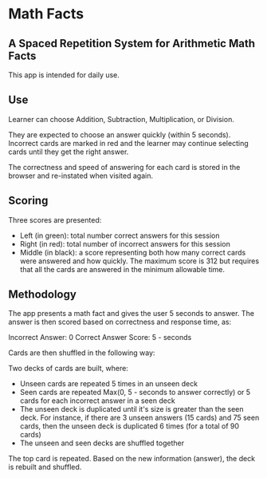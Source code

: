 # Math Facts

## A Spaced Repetition System for Arithmetic Math Facts

This app is intended for daily use.

## Use

Learner can choose Addition, Subtraction, Multiplication, or Division.

They are expected to choose an answer quickly (within 5 seconds). Incorrect cards are marked in red and the learner may continue selecting cards until they get the right answer.

The correctness and speed of answering for each card is stored in the browser and re-instated when visited again.

## Scoring

Three scores are presented:

- Left (in green): total number correct answers for this session
- Right (in red): total number of incorrect answers for this session
- Middle (in black): a score representing both how many correct cards were answered and how quickly. The maximum score is 312 but requires that all the cards are answered in the minimum allowable time.

## Methodology

The app presents a math fact and gives the user 5 seconds to answer.
The answer is then scored based on correctness and response time, as:

Incorrect Answer: 0
Correct Answer Score: 5 - seconds

Cards are then shuffled in the following way:

Two decks of cards are built, where:
 - Unseen cards are repeated 5 times in an unseen deck
 - Seen cards are repeated Max(0, 5 - seconds to answer correctly) or 5 cards for each incorrect answer in a seen deck
 - The unseen deck is duplicated until it's size is greater than the seen deck. For instance, if there are 3 unseen answers (15 cards) and 75 seen cards, then the unseen deck is duplicated 6 times (for a total of 90 cards)
 - The unseen and seen decks are shuffled together

The top card is repeated. Based on the new information (answer), the deck is rebuilt and shuffled.
